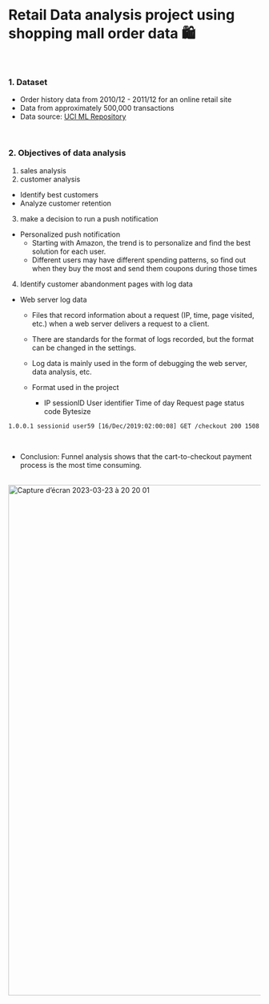 </br>
</br>

# Retail Data analysis project using shopping mall order data 🛍

</br>

### 1. Dataset 
 - Order history data from 2010/12 - 2011/12 for an online retail site
 - Data from approximately 500,000 transactions 
 - Data source: [UCI ML Repository](https://archive.ics.uci.edu/ml/datasets/Online+Retail#)
 
</br>

### 2. Objectives of data analysis
 1. sales analysis
 2. customer analysis
   - Identify best customers
   - Analyze customer retention
 3. make a decision to run a push notification
 
   - Personalized push notification
       - Starting with Amazon, the trend is to personalize and find the best solution for each user.
        - Different users may have different spending patterns, so find out when they buy the most and send them coupons during those times
        
  4. Identify customer abandonment pages with log data
    
   - Web server log data
        - Files that record information about a request (IP, time, page visited, etc.) when a web server delivers a request to a client.
        - There are standards for the format of logs recorded, but the format can be changed in the settings.
        - Log data is mainly used in the form of debugging the web server, data analysis, etc.
        - Format used in the project

          - IP sessionID User identifier Time of day Request page status code Bytesize
   ```
   1.0.0.1 sessionid user59 [16/Dec/2019:02:00:08] GET /checkout 200 1508
   ```
   
 </br>
 
   - Conclusion: Funnel analysis shows that the cart-to-checkout payment process is the most time consuming.
   
   </br> 
   
   
   
   <img width="1018" alt="Capture d’écran 2023-03-23 à 20 20 01" src="https://user-images.githubusercontent.com/63314860/227325509-04239aee-fe1f-4c48-89fb-ee8aa5023bb1.png">
   
 </br>
 </br>
 
